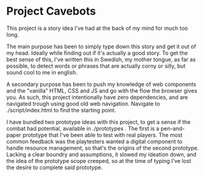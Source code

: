 # Project Cavebots

This project is a story idea I've had at the back of my mind for much too long.

The main purpose has been to simply type down this story and get it out of my head. Ideally while finding out if it's actually a good story. To get the best sense of this, I've written this in Swedish, my mother tongue, as far as possible, to detect words or phrases that are actually corny or silly, but sound cool to me in english.

A secondary purpose has been to push my knowledge of web components and the "vanilla" HTML, CSS and JS and go with the flow the browser gives you. As such, this project intentionally have zero dependencies, and are navigated trough using good old web navigation. Navigate to ./script/index.html to find the starting point.

I have bundled two prototype ideas with this project, to get a sense if the combat had potential, available in ./prototypes . The first is a pen-and-paper prototype that I've been able to test with real players. The most common feedback was the playtesters wanted a digital component to handle resource management, so that's the origins of the second prototype. Lacking a clear boundry and assumptions, it slowed my ideation down, and the idea of the prototype scope creeped, so at the time of typing I've lost the desire to complete said prototype.